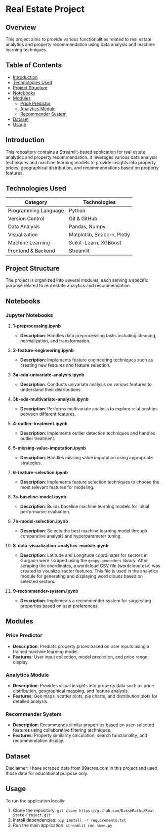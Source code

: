 # Real Estate Project

## Overview
This project aims to provide various functionalities related to real estate analytics and property recommendation using data analysis and machine learning techniques.

## Table of Contents
- [Introduction](#introduction)
- [Technologies Used](#technologies-used)
- [Project Structure](#project-structure)
- [Notebooks](#notebooks)
- [Modules](#modules)
  - [Price Predictor](#price-predictor)
  - [Analytics Module](#analytics-module)
  - [Recommender System](#recommender-system)
- [Dataset](#dataset)
- [Usage](#usage)

## Introduction
This repository contains a Streamlit-based application for real estate analytics and property recommendation. It leverages various data analysis techniques and machine learning models to provide insights into property prices, geographical distribution, and recommendations based on property features.

## Technologies Used
| Category             | Technologies                                     |
|----------------------|--------------------------------------------------|
| Programming Language | Python                                           |
| Version Control      | Git & GitHub                                     |
| Data Analysis        | Pandas, Numpy                                    |
| Visualization        | Matplotlib, Seaborn, Plotly                      |
| Machine Learning     | Scikit-Learn, XGBoost                            |
| Frontend & Backend   | Streamlit                                        |

## Project Structure
The project is organized into several modules, each serving a specific purpose related to real estate analytics and recommendation.

## Notebooks

### Jupyter Notebooks

1. **1-preprocessing.ipynb**
   - **Description**: Handles data preprocessing tasks including cleaning, normalization, and transformation.

2. **2-feature-engineering.ipynb**
   - **Description**: Implements feature engineering techniques such as creating new features and feature selection.
  
3. **3a-eda-univariate-analysis.ipynb**
   - **Description**: Conducts univariate analysis on various features to understand their distributions.

4. **3b-eda-multivariate-analysis.ipynb**
   - **Description**: Performs multivariate analysis to explore relationships between different features.

5. **4-outlier-treatment.ipynb**
   - **Description**: Implements outlier detection techniques and handles outlier treatment.

6. **5-missing-value-imputation.ipynb**
   - **Description**: Handles missing value imputation using appropriate strategies.

7. **6-feature-selection.ipynb**
   - **Description**: Implements feature selection techniques to choose the most relevant features for modeling.

8. **7a-baseline-model.ipynb**
   - **Description**: Builds baseline machine learning models for initial performance evaluation.

9. **7b-model-selection.ipynb**
   - **Description**: Selects the best machine learning model through comparative analysis and hyperparameter tuning.

10. **8-data-visualization-analytics-module.ipynb**
    - **Description**: Latitude and Longitude coordinates for sectors in Gurgaon were scraped using the `geopy.geocoders` library. After scraping the coordinates, a wordcloud CSV file (wordcloud.csv) was created to visualize sector features. This file is used in the analytics module for generating and displaying word clouds based on selected sectors.

11. **9-recommender-system.ipynb**
    - **Description**: Implements a recommender system for suggesting properties based on user preferences.

## Modules

### Price Predictor
- **Description**: Predicts property prices based on user inputs using a trained machine learning model.
- **Features**: User input collection, model prediction, and price range display.

### Analytics Module
- **Description**: Provides visual insights into property data such as price distribution, geographical mapping, and feature analysis.
- **Features**: Geo maps, scatter plots, pie charts, and distribution plots for detailed analysis.

### Recommender System
- **Description**: Recommends similar properties based on user-selected features using collaborative filtering techniques.
- **Features**: Property similarity calculation, search functionality, and recommendation display.

## Dataset
Disclaimer: I have scraped data from 99acres.com in this project and used those data for educational purpose only.

## Usage
To run the application locally:
1. Clone the repository: `git clone https://github.com/DakshRathi/Real-State-Project.git`
2. Install dependencies: `pip install -r requirements.txt`
3. Run the main application: `streamlit run home.py`
